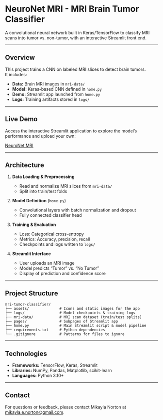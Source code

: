 # NeuroNet MRI - MRI Brain Tumor Classifier

A convolutional neural network built in Keras/TensorFlow to classify MRI scans into tumor vs. non-tumor, with an interactive Streamlit front end.

---

## Overview

This project trains a CNN on labeled MRI slices to detect brain tumors.  
It includes:  
- **Data:** Brain MRI images in `mri-data/`  
- **Model:** Keras-based CNN defined in `home.py`  
- **Demo:** Streamlit app launched from `home.py`  
- **Logs:** Training artifacts stored in `logs/`  

---


## Live Demo

Access the interactive Streamlit application to explore the model’s performance and upload your own:

[NeuroNet MRI](https://mri-tumor-classifier.streamlit.app/)

---

## Architecture

1. **Data Loading & Preprocessing**  
   - Read and normalize MRI slices from `mri-data/`  
   - Split into train/test folds  

2. **Model Definition** (`home.py`)  
   - Convolutional layers with batch normalization and dropout  
   - Fully connected classifier head  

3. **Training & Evaluation**  
   - Loss: Categorical cross-entropy  
   - Metrics: Accuracy, precision, recall  
   - Checkpoints and logs written to `logs/`  

4. **Streamlit Interface**  
   - User uploads an MRI image  
   - Model predicts “Tumor” vs. “No Tumor”  
   - Display of prediction and confidence score  

---

## Project Structure
```
mri-tumor-classifier/
├── assets/              # Icons and static images for the app
├── logs/                # Model checkpoints & training logs
├── mri-data/            # MRI scan dataset (train/test splits)
├── pages/               # Subpages of Streamlit app
├── home.py              # Main Streamlit script & model pipeline
├── requirements.txt     # Python dependencies
└── .gitignore           # Patterns for files to ignore
```


---

## Technologies

- **Frameworks:** TensorFlow, Keras, Streamlit  
- **Libraries:** NumPy, Pandas, Matplotlib, scikit-learn  
- **Languages:** Python 3.10+  

---

## Contact

For questions or feedback, please contact Mikayla Norton at [mikayla.e.norton@gmail.com](mailto:mikayla.e.norton@gmail.com).

